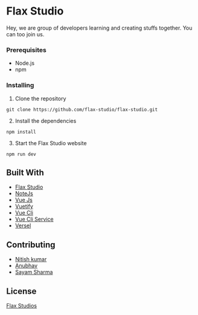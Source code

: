 # Flax Studio
Hey, we are group of developers learning and creating stuffs together. You can too join us.
### Prerequisites
- Node.js
- npm
### Installing
1. Clone the repository
```
git clone https://github.com/flax-studio/flax-studio.git
```
2. Install the dependencies
```
npm install
```
3. Start the Flax Studio website
```
npm run dev
```

## Built With
- [Flax Studio](https://flax-studio.com) 
- [NoteJs](https://nodejs.org/en/download)
- [Vue Js](https://vuejs.org/)
- [Vuetify](https://vuetifyjs.com/)
- [Vue Cli](https://cli.vuejs.org/)
- [Vue Cli Service](https://cli.vuejs.org/)
- [Versel](https://vercel.com/)

## Contributing

- [Nitish kumar](https://github.com/nitish-dev) 
- [Anubhav ](https://github.com/Anubhav0114)
- [Sayam Sharma](https://github.com/StartCodeingWithSayam)

## License
[Flax Studios](https://flax-studio.versel.app)

